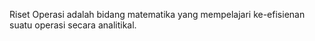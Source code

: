 Riset Operasi adalah bidang matematika yang mempelajari ke-efisienan suatu operasi secara analitikal.